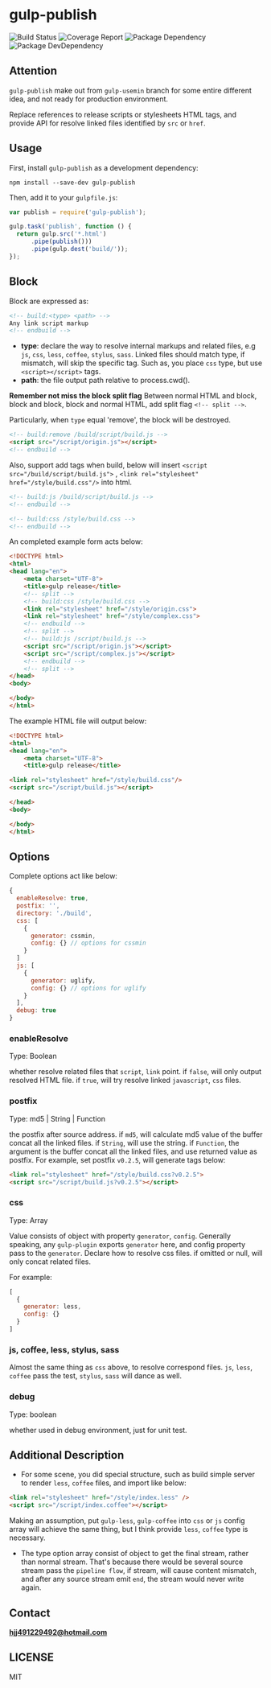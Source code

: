 # gulp-publish

![Build Status](https://img.shields.io/travis/bornkiller/gulp-publish/master.svg?style=flat)
![Coverage Report](http://img.shields.io/coveralls/bornkiller/gulp-publish.svg?style=flat)
![Package Dependency](https://david-dm.org/bornkiller/gulp-publish.svg?style=flat)
![Package DevDependency](https://david-dm.org/bornkiller/gulp-publish/dev-status.svg?style=flat)

## Attention
`gulp-publish` make out from `gulp-usemin` branch for some entire different idea, and not
ready for production environment.

Replace references to release scripts or stylesheets HTML tags, and provide API for resolve
linked files identified by `src` or `href`.

## Usage

First, install `gulp-publish` as a development dependency:

```shell
npm install --save-dev gulp-publish
```

Then, add it to your `gulpfile.js`:

```javascript
var publish = require('gulp-publish');

gulp.task('publish', function () {
  return gulp.src('*.html')
      .pipe(publish()))
      .pipe(gulp.dest('build/'));
});
```

## Block
Block are expressed as:

```html
<!-- build:<type> <path> -->
Any link script markup
<!-- endbuild -->
```

- **type**: declare the way to resolve internal markups and related files, e.g `js`, `css`, `less`, `coffee`,
`stylus`, `sass`. Linked files should match type, if mismatch, will skip the specific tag. Such as, you place `css`
type, but use `<script></script>` tags.
- **path**: the file output path relative to process.cwd().

**Remember not miss the block split flag**
Between normal HTML and block, block and block, block and normal HTML, add split flag
`<!-- split -->`.

Particularly, when `type` equal 'remove', the block will be destroyed.

```html
<!-- build:remove /build/script/build.js -->
<script src="/script/origin.js"></script>
<!-- endbuild -->
```

Also, support add tags when build, below will insert `<script src="/build/script/build.js">` , `<link rel="stylesheet" href="/style/build.css"/>` into html.

```html
<!-- build:js /build/script/build.js -->
<!-- endbuild -->

<!-- build:css /style/build.css -->
<!-- endbuild -->
```

An completed example form acts below:

```html
<!DOCTYPE html>
<html>
<head lang="en">
    <meta charset="UTF-8">
    <title>gulp release</title>
    <!-- split -->
    <!-- build:css /style/build.css -->
    <link rel="stylesheet" href="/style/origin.css">
    <link rel="stylesheet" href="/style/complex.css">
    <!-- endbuild -->
    <!-- split -->
    <!-- build:js /script/build.js -->
    <script src="/script/origin.js"></script>
    <script src="/script/complex.js"></script>
    <!-- endbuild -->
    <!-- split -->
</head>
<body>

</body>
</html>
```

The example HTML file will output below:

```html
<!DOCTYPE html>
<html>
<head lang="en">
    <meta charset="UTF-8">
    <title>gulp release</title>

<link rel="stylesheet" href="/style/build.css"/>
<script src="/script/build.js"></script>

</head>
<body>

</body>
</html>
```

## Options
Complete options act like below:

```javascript
{
  enableResolve: true,
  postfix: '',
  directory: './build',
  css: [
    {
      generator: cssmin,
      config: {} // options for cssmin
    }
  ]
  js: [
    {
      generator: uglify,
      config: {} // options for uglify
    }
  ],
  debug: true
}
```

### enableResolve
Type: Boolean

whether resolve related files that `script`, `link` point. if `false`, will only output resolved HTML file. if `true`, will try resolve linked `javascript`, `css` files.

### postfix
Type: md5 | String | Function

the postfix after source address.
if `md5`, will calculate md5 value of the buffer concat all the linked files.
if `String`, will use the string.
if `Function`, the argument is the buffer concat all the linked files, and use returned value as postfix.
For example, set postfix `v0.2.5`, will generate tags below:
```html
<link rel="stylesheet" href="/style/build.css?v0.2.5">
<script src="/script/build.js?v0.2.5"></script>
```

### css
Type: Array

Value consists of object with property `generator`, `config`.  Generally speaking, any `gulp-plugin` exports `generator` here, and config property pass to the `generator`. Declare how to resolve css files. if omitted or null, will only concat related files.

For example:
```javascript
[
  {
    generator: less,
    config: {}
  }
]
```

### js, coffee, less, stylus, sass
Almost the same thing as `css` above, to resolve correspond files. `js`, `less`, `coffee` pass the test, `stylus`, `sass` will dance as well.

### debug
Type: boolean

whether used in debug environment, just for unit test.

## Additional Description
+ For some scene, you did special structure, such as build simple server to render `less`, `coffee` files, and import
like below:

```html
<link rel="stylesheet" href="/style/index.less" />
<script src="/script/index.coffee"></script>
```

Making an assumption, put `gulp-less`, `gulp-coffee` into `css` or `js` config array will achieve the same thing,
but I think provide `less`, `coffee` type is necessary.

+ The type option array consist of object to get the final stream, rather than normal stream. That's because there would be several source stream pass the `pipeline flow`, if stream, will cause content mismatch, and after any source stream emit `end`, the stream would never write again.

## Contact
**hjj491229492@hotmail.com**

## LICENSE
MIT
